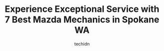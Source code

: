 ---
layout: ampstory
image: https://images.unsplash.com/photo-1639928848401-41650dc7238e?ixlib=rb-4.0.3&ixid=MnwxMjA3fDB8MHxwaG90by1wYWdlfHx8fGVufDB8fHx8&auto=format&fit=crop&w=640&h=853&q=80
author: techidn
featured: false
description: For top-quality automotive repairs and maintenance, visit the 7 best Mazda Mechanic in Spokane WA, USA. Their reputation for excellence and their dedication to customer satisfaction make the
title: Experience Exceptional Service with 7 Best Mazda Mechanics in Spokane WA
cover:
   title: Experience Exceptional Service with 7 Best Mazda Mechanics in Spokane WA
   subtitle: Rickpate
   background: https://images.unsplash.com/photo-1639928848401-41650dc7238e?ixlib=rb-4.0.3&ixid=MnwxMjA3fDB8MHxwaG90by1wYWdlfHx8fGVufDB8fHx8&auto=format&fit=crop&w=640&h=853&q=80

pages: 
 - layout: thirds
   top: <h1>#1 Save More Automotive</h1>
   bottom: "<p>The staff at Save More Automotive are amazing.   They take pride in their work, theyre knowledgeable, they are honest and they really care about your safety.   The price</p>"
   background: https://www.knot35.com/toplist/wp-content/uploads/2023/06/best-mazda-mechanic-1-in-spokane-wa-1685833639.jpeg
   backgroundblur: true
 - layout: thirds
   top: <h1>#2 Patriot Automotive</h1>
   bottom: "<p>620 E Francis Ave, Spokane, WA 99208, United States</p>"
   background: https://www.knot35.com/toplist/wp-content/uploads/2023/06/best-mazda-mechanic-2-in-spokane-wa-1685833639.jpeg
   cta:
      link: https://www.knot35.com/toplist/experience-exceptional-service-with-7-best-mazda-mechanics-in-spokane-wa/
      text: Experience Exceptional Service with 7 Best Mazda Mechanics in Spokane WA
 - layout: thirds
   top: <h1>#3 Martins Auto Services</h1>
   bottom: "<p>2520 N Monroe St, Spokane, WA 99205, United States</p>"
   background: https://www.knot35.com/toplist/wp-content/uploads/2023/06/best-mazda-mechanic-3-in-spokane-wa-1685833639.jpeg
   cta:
      link: https://www.knot35.com/toplist/experience-exceptional-service-with-7-best-mazda-mechanics-in-spokane-wa/
      text: Experience Exceptional Service with 7 Best Mazda Mechanics in Spokane WA
 - layout: thirds
   top: <h1>#4 Chaneys Automotive</h1>
   bottom: "<p>1209 E Francis Ave, Spokane, WA 99217, United States</p>"
   background: https://images.unsplash.com/photo-1541356665065-22676f35dd40?ixlib=rb-4.0.3&ixid=MnwxMjA3fDB8MHxwaG90by1wYWdlfHx8fGVufDB8fHx8&auto=format&fit=crop&w=640&h=853&q=80
   cta:
      link: https://www.knot35.com/toplist/experience-exceptional-service-with-7-best-mazda-mechanics-in-spokane-wa/
      text: Experience Exceptional Service with 7 Best Mazda Mechanics in Spokane WA
 - layout: thirds
   top: <h1>#5 D & J Automotive</h1>
   bottom: "<p>2616 N Hamilton St, Spokane, WA 99207, United States</p>"
   background: https://images.unsplash.com/photo-1615749413727-825b59a857b5?ixlib=rb-4.0.3&ixid=MnwxMjA3fDB8MHxwaG90by1wYWdlfHx8fGVufDB8fHx8&auto=format&fit=crop&w=640&h=853&q=80
   cta:
      link: https://www.knot35.com/toplist/experience-exceptional-service-with-7-best-mazda-mechanics-in-spokane-wa/
      text: Experience Exceptional Service with 7 Best Mazda Mechanics in Spokane WA
 - layout: thirds
   top: <h1>#6 Rons Automotive & Restoration</h1>
   bottom: "<p>2943 N Lee St, Spokane, WA 99207, United States</p>"
   background: https://images.unsplash.com/photo-1533998839656-76f5e4b2bccb?ixlib=rb-4.0.3&ixid=MnwxMjA3fDB8MHxwaG90by1wYWdlfHx8fGVufDB8fHx8&auto=format&fit=crop&w=640&h=853&q=80
   cta:
      link: https://www.knot35.com/toplist/experience-exceptional-service-with-7-best-mazda-mechanics-in-spokane-wa/
      text: Experience Exceptional Service with 7 Best Mazda Mechanics in Spokane WA
 - layout: thirds
   top: <h1>#7 Five Mile Auto Center</h1>
   bottom: "<p>6606 N Ash St, Spokane, WA 99208, United States</p>"
   background: https://images.unsplash.com/photo-1540457036297-448b6b99e91c?ixlib=rb-4.0.3&ixid=MnwxMjA3fDB8MHxwaG90by1wYWdlfHx8fGVufDB8fHx8&auto=format&fit=crop&w=640&h=853&q=80
   cta:
      link: https://www.knot35.com/toplist/experience-exceptional-service-with-7-best-mazda-mechanics-in-spokane-wa/
      text: Experience Exceptional Service with 7 Best Mazda Mechanics in Spokane WA
 - layout: thirds
   middle: Continue reading...
   background: https://images.unsplash.com/photo-1567095761054-7a02e69e5c43?ixlib=rb-4.0.3&ixid=MnwxMjA3fDB8MHxwaG90by1wYWdlfHx8fGVufDB8fHx8&auto=format&fit=crop&w=640&h=853&q=80
   cta:
      link: https://www.knot35.com/toplist/experience-exceptional-service-with-7-best-mazda-mechanics-in-spokane-wa/
      text: Experience Exceptional Service with 7 Best Mazda Mechanics in Spokane WA
      
---
